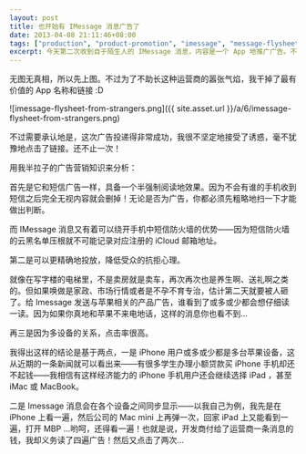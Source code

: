 ```yaml
---
layout: post
title: 也开始有 IMessage 消息广告了
date: 2013-04-08 21:11:46+08:00
tags: ["production", "product-promotion", "imessage", "message-flysheet"]
excerpt: 今天第二次收到自于陌生人的 IMessage 消息，内容是一个 App 地推广广告。不过相比第一次的小额无抵押借贷广告而言，至少不是那么地无厘头，也让我能有兴趣连一下其中的链接。发散想到一些与产品推广相关的东西，记录下来。
---
```


无图无真相，所以先上图。不过为了不助长这种运营商的嚣张气焰，我干掉了最有价值的 App 名称和链接 :D

![imessage-flysheet-from-strangers.png]({{ site.asset.url }}/a/6/imessage-flysheet-from-strangers.png)

不过需要承认地是，这次广告投递得非常成功，我很不坚定地接受了诱惑，毫不犹豫地点击了链接。还不止一次！

<!--{{ site.title }}-->

用我半拉子的广告营销知识来分析：

首先是它和短信广告一样，具备一个半强制阅读地效果。因为不会有谁的手机收到短信之后完全无视内容就会删掉！无论是否为广告，你都必须先粗略地扫一下才能做出判断。

而 IMessage 消息又有着可以绕开手机中短信防火墙的优势——因为短信防火墙的云黑名单压根就不可能记录对应注册的 iCloud 邮箱地址。

第二是可以更精确地投放，降低受众的抗拒心理。

就像在写字楼的电梯里，不是卖房就是卖车，再次再次也是养生啊、送礼啊之类的。但如果唤做是家政、市场行情或者是不孕不育专治，估计第二天就要被人砸了。给 Imessage 发送与苹果相关的产品广告，谁看到了或多或少都会想仔细读一读。因为如果你真地和苹果不来电地话，这样的消息你也看不到…

再三是因为多设备的关系，点击率很高。

我得出这样的结论是基于两点，一是 iPhone 用户或多或少都是多台苹果设备，这从近期的一条新闻就可以看出来——有很多学生办理小额贷款买 iPhone 手机却还不起钱——我相信有这样经济能力的 iPhone 手机用户还会继续选择 iPad ，甚至 iMac 或 MacBook。

二是 Imessage 消息会在各个设备之间同步显示——以我自己为例，我先是在 iPhone 上看一遍，然后公司的 Mac mini 上再弹一次，回家 iPad 上又能看到一遍，打开 MBP …哟呵，还得看一遍！也就是说，开发商付给了运营商一条消息的钱，我却义务读了四遍广告！然后又点击了两次…
